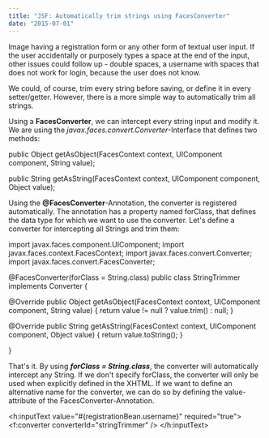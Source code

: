 ```yaml
---
title: "JSF: Automatically trim strings using FacesConverter"
date: "2015-07-01"
---
```


Image having a registration form or any other form of textual user input. If the user accidentally or purposely types a space at the end of the input, other issues could follow up - double spaces, a username with spaces that does not work for login, because the user does not know.

We could, of course, trim every string before saving, or define it in every setter/getter. However, there is a more simple way to automatically trim all strings.

Using a **FacesConverter**, we can intercept every string input and modify it. We are using the _javax.faces.convert.Converter_\-Interface that defines two methods:

public Object getAsObject(FacesContext context, UIComponent component, String value);

public String getAsString(FacesContext context, UIComponent component, Object value);

Using the **@FacesConverter**\-Annotation, the converter is registered automatically. The annotation has a property named forClass, that defines the data type for which we want to use the converter. Let's define a converter for intercepting all Strings and trim them:

import javax.faces.component.UIComponent;
import javax.faces.context.FacesContext;
import javax.faces.convert.Converter;
import javax.faces.convert.FacesConverter;

@FacesConverter(forClass = String.class)
public class StringTrimmer implements Converter
{

  @Override
  public Object getAsObject(FacesContext context, UIComponent component, String value)
  {
    return value != null ? value.trim() : null;
  }

  @Override
  public String getAsString(FacesContext context, UIComponent component, Object value)
  {
    return value.toString();
  }

}

That's it. By using **_forClass = String.class_**, the converter will automatically intercept any String. If we don't specify forClass, the converter will only be used when explicitly defined in the XHTML. If we want to define an alternative name for the converter, we can do so by defining the value-attribute of the FacesConverter-Annotation.

<h:inputText value="#{registrationBean.username}" required="true">
   <f:converter converterId="stringTrimmer" />
</h:inputText>

